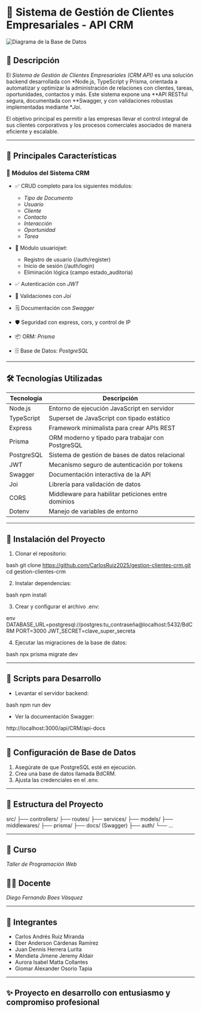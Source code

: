 # 🏢 Sistema de Gestión de Clientes Empresariales - API CRM

![Diagrama de la Base de Datos](https://i.imgur.com/hB5WPDD.png)

## 📘 Descripción

El *Sistema de Gestión de Clientes Empresariales (CRM API)* es una solución backend desarrollada con *Node.js, TypeScript y Prisma, orientada a automatizar y optimizar la administración de relaciones con clientes, tareas, oportunidades, contactos y más. Este sistema expone una **API RESTful segura, documentada con **Swagger, y con validaciones robustas implementadas mediante **Joi*.

El objetivo principal es permitir a las empresas llevar el control integral de sus clientes corporativos y los procesos comerciales asociados de manera eficiente y escalable.

---

## 🎉 Principales Características

### 🏢 Módulos del Sistema CRM

* ✅ CRUD completo para los siguientes módulos:

  * *Tipo de Documento*
  * *Usuario*
  * *Cliente*
  * *Contacto*
  * *Interacción*
  * *Oportunidad*
  * *Tarea*

* 🔐 Módulo usuariojwt:

  * Registro de usuario (/auth/register)
  * Inicio de sesión (/auth/login)
  * Eliminación lógica (campo estado_auditoria)

* ✅ Autenticación con *JWT*

* 🧪 Validaciones con *Joi*

* 🗒 Documentación con *Swagger*

* 🛡 Seguridad con express, cors, y control de IP

* 📦 ORM: *Prisma*

* 🗄 Base de Datos: *PostgreSQL*

---

## 🛠 Tecnologías Utilizadas

| Tecnología | Descripción                                         |
| ---------- | --------------------------------------------------- |
| Node.js    | Entorno de ejecución JavaScript en servidor         |
| TypeScript | Superset de JavaScript con tipado estático          |
| Express    | Framework minimalista para crear APIs REST          |
| Prisma     | ORM moderno y tipado para trabajar con PostgreSQL   |
| PostgreSQL | Sistema de gestión de bases de datos relacional     |
| JWT        | Mecanismo seguro de autenticación por tokens        |
| Swagger    | Documentación interactiva de la API                 |
| Joi        | Librería para validación de datos                   |
| CORS       | Middleware para habilitar peticiones entre dominios |
| Dotenv     | Manejo de variables de entorno                      |

---

## 📂 Instalación del Proyecto

1. Clonar el repositorio:

bash
git clone https://github.com/CarlosRuiz2025/gestion-clientes-crm.git
cd gestion-clientes-crm


2. Instalar dependencias:

bash
npm install


3. Crear y configurar el archivo .env:

env
DATABASE_URL=postgresql://postgres:tu_contraseña@localhost:5432/BdCRM
PORT=3000
JWT_SECRET=clave_super_secreta


4. Ejecutar las migraciones de la base de datos:

bash
npx prisma migrate dev


---

## 🔧 Scripts para Desarrollo

* Levantar el servidor backend:

bash
npm run dev


* Ver la documentación Swagger:


http://localhost:3000/api/CRM/api-docs


---

## 🧪 Configuración de Base de Datos

1. Asegúrate de que PostgreSQL esté en ejecución.
2. Crea una base de datos llamada BdCRM.
3. Ajusta las credenciales en el .env.

---

## 📀 Estructura del Proyecto


src/
├── controllers/
├── routes/
├── services/
├── models/
├── middlewares/
├── prisma/
├── docs/ (Swagger)
├── auth/
└── ...


---

## 💼 Curso

*Taller de Programación Web*

## 👨‍🎓 Docente

*Diego Fernando Baes Vásquez*

---

## 👥 Integrantes

* Carlos Andrés Ruiz Miranda
* Eber Anderson Cárdenas Ramírez
* Juan Dennis Herrera Lurita
* Mendieta Jimene Jeremy Aldair
* Aurora Isabel Matta Collantes
* Giomar Alexander Osorio Tapia

---

## ✨ Proyecto en desarrollo con entusiasmo y compromiso profesional 
